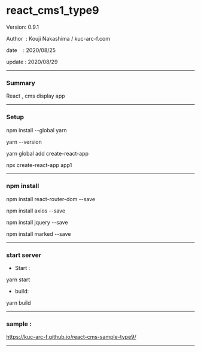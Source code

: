 ﻿# react_cms1_type9

 Version: 0.9.1

 Author  : Kouji Nakashima / kuc-arc-f.com

 date    : 2020/08/25

 update  : 2020/08/29

***
### Summary

React , cms display app

***
### Setup

npm install --global yarn

yarn --version

yarn global add create-react-app

npx create-react-app app1


***
### npm install

npm install react-router-dom --save

npm install axios --save

npm install jquery --save

npm install marked --save

***
### start server
* Start :

yarn start

* build:

yarn build


***
### sample :

https://kuc-arc-f.github.io/react-cms-sample-type9/

***

